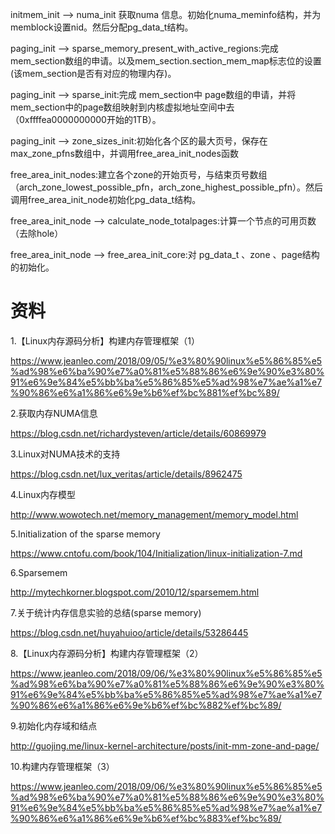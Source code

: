 initmem_init --> numa_init 获取numa 信息。初始化numa_meminfo结构，并为memblock设置nid。然后分配pg_data_t结构。



paging_init --> sparse_memory_present_with_active_regions:完成mem_section数组的申请。以及mem_section.section_mem_map标志位的设置(该mem_section是否有对应的物理内存)。

paging_init --> sparse_init:完成 mem_section中 page数组的申请，并将mem_section中的page数组映射到内核虚拟地址空间中去（0xffffea0000000000开始的1TB）。


paging_init --> zone_sizes_init:初始化各个区的最大页号，保存在max_zone_pfns数组中，并调用free_area_init_nodes函数

free_area_init_nodes:建立各个zone的开始页号，与结束页号数组（arch_zone_lowest_possible_pfn，arch_zone_highest_possible_pfn）。然后调用free_area_init_node初始化pg_data_t结构。


free_area_init_node --> calculate_node_totalpages:计算一个节点的可用页数（去除hole）

free_area_init_node --> free_area_init_core:对 pg_data_t 、zone 、page结构的初始化。

# 资料

1.【Linux内存源码分析】构建内存管理框架（1）

https://www.jeanleo.com/2018/09/05/%e3%80%90linux%e5%86%85%e5%ad%98%e6%ba%90%e7%a0%81%e5%88%86%e6%9e%90%e3%80%91%e6%9e%84%e5%bb%ba%e5%86%85%e5%ad%98%e7%ae%a1%e7%90%86%e6%a1%86%e6%9e%b6%ef%bc%881%ef%bc%89/

2.获取内存NUMA信息

https://blog.csdn.net/richardysteven/article/details/60869979

3.Linux对NUMA技术的支持

https://blog.csdn.net/lux_veritas/article/details/8962475

4.Linux内存模型

http://www.wowotech.net/memory_management/memory_model.html

5.Initialization of the sparse memory

https://www.cntofu.com/book/104/Initialization/linux-initialization-7.md

6.Sparsemem

http://mytechkorner.blogspot.com/2010/12/sparsemem.html

7.关于统计内存信息实验的总结(sparse memory)

https://blog.csdn.net/huyahuioo/article/details/53286445

8.【Linux内存源码分析】构建内存管理框架（2）

https://www.jeanleo.com/2018/09/06/%e3%80%90linux%e5%86%85%e5%ad%98%e6%ba%90%e7%a0%81%e5%88%86%e6%9e%90%e3%80%91%e6%9e%84%e5%bb%ba%e5%86%85%e5%ad%98%e7%ae%a1%e7%90%86%e6%a1%86%e6%9e%b6%ef%bc%882%ef%bc%89/

9.初始化内存域和结点

http://guojing.me/linux-kernel-architecture/posts/init-mm-zone-and-page/

10.构建内存管理框架（3）

https://www.jeanleo.com/2018/09/06/%e3%80%90linux%e5%86%85%e5%ad%98%e6%ba%90%e7%a0%81%e5%88%86%e6%9e%90%e3%80%91%e6%9e%84%e5%bb%ba%e5%86%85%e5%ad%98%e7%ae%a1%e7%90%86%e6%a1%86%e6%9e%b6%ef%bc%883%ef%bc%89/